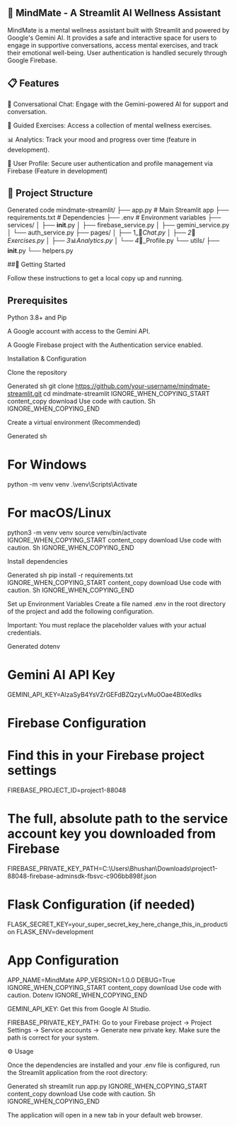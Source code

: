 

## 🧠 MindMate - A Streamlit AI Wellness Assistant

MindMate is a mental wellness assistant built with Streamlit and powered by Google's Gemini AI. It provides a safe and interactive space for users to engage in supportive conversations, access mental exercises, and track their emotional well-being. User authentication is handled securely through Google Firebase.

## 📋 Features

💬 Conversational Chat: Engage with the Gemini-powered AI for support and conversation.

🧘 Guided Exercises: Access a collection of mental wellness exercises.

📊 Analytics: Track your mood and progress over time (feature in development).

👤 User Profile: Secure user authentication and profile management via Firebase (Feature in development)

## 📂 Project Structure
Generated code
mindmate-streamlit/
├── app.py                  # Main Streamlit app
├── requirements.txt        # Dependencies
├── .env                    # Environment variables
├── services/
│   ├── __init__.py
│   ├── firebase_service.py
│   ├── gemini_service.py
│   └── auth_service.py
├── pages/
│   ├── 1_💬_Chat.py
│   ├── 2_🧘_Exercises.py
│   ├── 3_📊_Analytics.py
│   └── 4_👤_Profile.py
└── utils/
    ├── __init__.py
    └── helpers.py

##🚀 Getting Started

Follow these instructions to get a local copy up and running.

## Prerequisites

Python 3.8+ and Pip

A Google account with access to the Gemini API.

A Google Firebase project with the Authentication service enabled.

Installation & Configuration

Clone the repository

Generated sh
git clone https://github.com/your-username/mindmate-streamlit.git
cd mindmate-streamlit
IGNORE_WHEN_COPYING_START
content_copy
download
Use code with caution.
Sh
IGNORE_WHEN_COPYING_END

Create a virtual environment (Recommended)

Generated sh
# For Windows
python -m venv venv
.\venv\Scripts\Activate

# For macOS/Linux
python3 -m venv venv
source venv/bin/activate
IGNORE_WHEN_COPYING_START
content_copy
download
Use code with caution.
Sh
IGNORE_WHEN_COPYING_END

Install dependencies

Generated sh
pip install -r requirements.txt
IGNORE_WHEN_COPYING_START
content_copy
download
Use code with caution.
Sh
IGNORE_WHEN_COPYING_END

Set up Environment Variables
Create a file named .env in the root directory of the project and add the following configuration.

Important: You must replace the placeholder values with your actual credentials.

Generated dotenv
# Gemini AI API Key
GEMINI_API_KEY=AIzaSyB4YsVZrGEFdBZQzyLvMu0Oae4BlXedlks

# Firebase Configuration
# Find this in your Firebase project settings
FIREBASE_PROJECT_ID=project1-88048
# The full, absolute path to the service account key you downloaded from Firebase
FIREBASE_PRIVATE_KEY_PATH=C:\Users\Bhushan\Downloads\project1-88048-firebase-adminsdk-fbsvc-c906bb898f.json

# Flask Configuration (if needed)
FLASK_SECRET_KEY=your_super_secret_key_here_change_this_in_production
FLASK_ENV=development

# App Configuration
APP_NAME=MindMate
APP_VERSION=1.0.0
DEBUG=True
IGNORE_WHEN_COPYING_START
content_copy
download
Use code with caution.
Dotenv
IGNORE_WHEN_COPYING_END

GEMINI_API_KEY: Get this from Google AI Studio.

FIREBASE_PRIVATE_KEY_PATH: Go to your Firebase project -> Project Settings -> Service accounts -> Generate new private key. Make sure the path is correct for your system.

⚙️ Usage

Once the dependencies are installed and your .env file is configured, run the Streamlit application from the root directory:

Generated sh
streamlit run app.py
IGNORE_WHEN_COPYING_START
content_copy
download
Use code with caution.
Sh
IGNORE_WHEN_COPYING_END

The application will open in a new tab in your default web browser.
